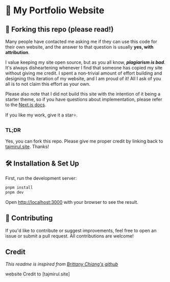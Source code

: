 # 🚀 My Portfolio Website


## 🚨 Forking this repo (please read!)

Many people have contacted me asking me if they can use this code for their own website, and the answer to that question is usually **yes, with attribution**.

I value keeping my site open source, but as you all know, _**plagiarism is bad**_. It's always disheartening whenever I find that someone has copied my site without giving me credit. I spent a non-trivial amount of effort building and designing this iteration of my website, and I am proud of it! All I ask of you all is to not claim this effort as your own.

Please also note that I did not build this site with the intention of it being a starter theme, so if you have questions about implementation, please refer to the [Next.js docs](https://nextjs.org/docs).

If you like my work, give it a star⭐.

### TL;DR

Yes, you can fork this repo. Please give me proper credit by linking back to [tajmirul.site](https://tajmirul.site/). Thanks!

## 🛠 Installation & Set Up

First, run the development server:

```bash
pnpm install
pnpm dev
```

Open [http://localhost:3000](http://localhost:3000) with your browser to see the result.

## 🤝 Contributing
If you'd like to contribute or suggest improvements, feel free to open an issue or submit a pull request. All contributions are welcome!

## Credit
_This readme is inspired from [Brittany Chiang's github](https://github.com/bchiang7/v4)_

website Credit to [tajmirul.site]

